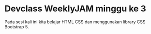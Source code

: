 # Devclass WeeklyJAM minggu ke 3
Pada sesi kali ini kita belajar HTML CSS dan menggunakan library CSS Bootstrap 5.